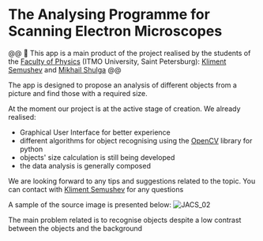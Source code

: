 # The Analysing Programme for Scanning Electron Microscopes
@@ 👀 This app is a main product of the project realised by the students of the [Faculty of Physics](https://physics.itmo.ru/en) (ITMO University, Saint Petersburg):
[Kliment Semushev](https://github.com/dyed-eye) and [Mikhail Shulga](https://github.com/SHULGA-Mikhail) @@

The app is designed to propose an analysis of different objects from a picture and find those with a required size.

At the moment our project is at the active stage of creation. We already realised:
+ Graphical User Interface for better experience
+ different algorithms for object recognising using the [OpenCV](https://opencv.org/) library for python
+ objects' size calculation is still being developed
+ the data analysis is generally composed

We are looking forward to any tips and suggestions related to the topic. You can contact with [Kliment Semushev](https://t.me/dyedeye) for any questions


A sample of the source image is presented below:
![JACS_02](https://user-images.githubusercontent.com/63190965/173003617-49809d55-453f-4ed6-bb38-38aa45a6ebd2.jpg)

The main problem related is to recognise objects despite a low contrast between the objects and the background
